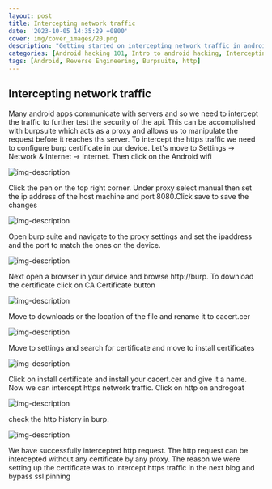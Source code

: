 ```yaml
---
layout: post
title: Intercepting network traffic
date: '2023-10-05 14:35:29 +0800'
cover: img/cover_images/20.png
description: "Getting started on intercepting network traffic in android applications and manipulate requests send by the API"
categories: [Android hacking 101, Intro to android hacking, Intercepting network traffic]
tags: [Android, Reverse Engineering, Burpsuite, http]
---
```


## Intercepting network traffic
Many android apps communicate with servers and so we need to intercept the traffic to further test the security of the api. This can be accomplished with burpsuite which acts as a proxy and allows us to manipulate the request before it reaches ths server. To intercept the https traffic we need to configure burp certificate in our device. Let's move to Settings -> Network & Internet -> Internet. Then click on the Android wifi

![img-description](/assets/img/network-interception/2.png)

Click the pen on the top right corner. Under proxy select manual then set the ip address of the host machine and port 8080.Click save to save the changes

![img-description](/assets/img/network-interception/3.png)

Open burp suite and navigate to the proxy settings and set the ipaddress and the port to match the ones on the device.

![img-description](/assets/img/network-interception/4.png)

Next open a browser in your device and browse http://burp. To download the certificate click on CA Certificate button

![img-description](/assets/img/network-interception/5.png)

Move to downloads or the location of the file and rename it to cacert.cer

![img-description](/assets/img/network-interception/6.png)

Move to settings and search for certificate and move to install certificates

![img-description](/assets/img/network-interception/7.png)

Click on install certificate and install your cacert.cer and give it a name. Now we can intercept https network traffic. Click on http on androgoat

![img-description](/assets/img/network-interception/1.png)

check the http history in burp.

![img-description](/assets/img/network-interception/8.png)

We have successfully intercepted http request. The http request can be intercepted without any certificate by any proxy. The reason we were setting up the certificate was to intercept https traffic in the next blog and bypass ssl pinning
